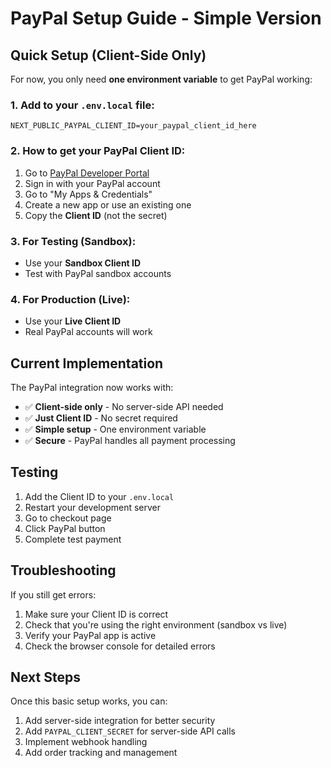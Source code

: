 # PayPal Setup Guide - Simple Version

## Quick Setup (Client-Side Only)

For now, you only need **one environment variable** to get PayPal working:

### 1. Add to your `.env.local` file:

```env
NEXT_PUBLIC_PAYPAL_CLIENT_ID=your_paypal_client_id_here
```

### 2. How to get your PayPal Client ID:

1. Go to [PayPal Developer Portal](https://developer.paypal.com/)
2. Sign in with your PayPal account
3. Go to "My Apps & Credentials"
4. Create a new app or use an existing one
5. Copy the **Client ID** (not the secret)

### 3. For Testing (Sandbox):
- Use your **Sandbox Client ID**
- Test with PayPal sandbox accounts

### 4. For Production (Live):
- Use your **Live Client ID**
- Real PayPal accounts will work

## Current Implementation

The PayPal integration now works with:
- ✅ **Client-side only** - No server-side API needed
- ✅ **Just Client ID** - No secret required
- ✅ **Simple setup** - One environment variable
- ✅ **Secure** - PayPal handles all payment processing

## Testing

1. Add the Client ID to your `.env.local`
2. Restart your development server
3. Go to checkout page
4. Click PayPal button
5. Complete test payment

## Troubleshooting

If you still get errors:
1. Make sure your Client ID is correct
2. Check that you're using the right environment (sandbox vs live)
3. Verify your PayPal app is active
4. Check the browser console for detailed errors

## Next Steps

Once this basic setup works, you can:
1. Add server-side integration for better security
2. Add `PAYPAL_CLIENT_SECRET` for server-side API calls
3. Implement webhook handling
4. Add order tracking and management 